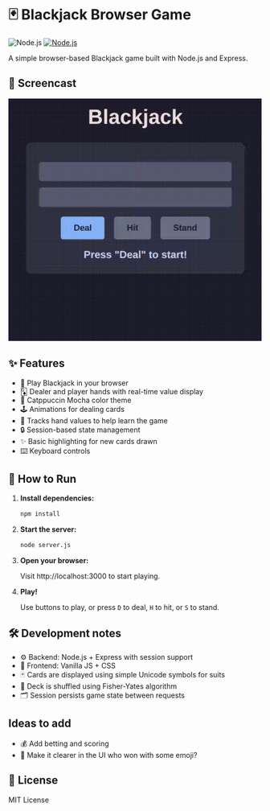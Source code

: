 # 🃏 Blackjack Browser Game

![Node.js](https://img.shields.io/badge/Node.js-339933?style=flat&logo=node.js&logoColor=white) [![Node.js](https://img.shields.io/badge/Node.js-22.15.1-brightgreen)](https://nodejs.org/)

A simple browser-based Blackjack game built with Node.js and Express.

## 🎥 Screencast

![screencast](screencast.gif)

## ✨ Features

- 🎲 Play Blackjack in your browser
- 🃍 Dealer and player hands with real-time value display
- 🎨 Catppuccin Mocha color theme
- 🕹️ Animations for dealing cards
- 🧠 Tracks hand values to help learn the game
- 🔒 Session-based state management
- ✨ Basic highlighting for new cards drawn
- ⌨️ Keyboard controls

## 🚀 How to Run

1. **Install dependencies:**

   ```bash
   npm install
   ```
2. **Start the server:**
   ```bash
   node server.js
   ```
3. **Open your browser:**

   Visit http://localhost:3000 to start playing.
4. **Play!**

   Use buttons to play, or press `D` to deal, `H` to hit, or `S` to stand.


## 🛠️ Development notes
- ⚙️ Backend: Node.js + Express with session support
- 🎨 Frontend: Vanilla JS + CSS
- 🃏 Cards are displayed using simple Unicode symbols for suits
- 🔀 Deck is shuffled using Fisher-Yates algorithm
- 🗂️ Session persists game state between requests

## Ideas to add
- 💰 Add betting and scoring
- 👑 Make it clearer in the UI who won with some emoji?

## 📄 License
MIT License